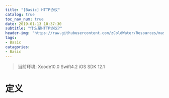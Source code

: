 ```yaml
---
title: "[Basic] HTTP协议"
catalog: true
toc_nav_num: true
date: 2019-01-13 10:37:30
subtitle: "什么是HTTP协议?"
header-img: "https://raw.githubusercontent.com/zColdWater/Resources/master/Images/camper.jpg"
tags:
- Basic
catagories:
- Basic
---
```


> 当前环境: Xcode10.0 Swift4.2 iOS SDK 12.1

定义
=======




